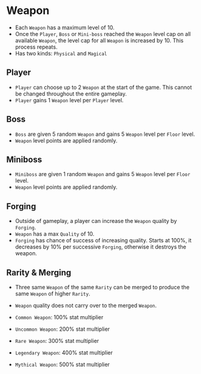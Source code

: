 # Weapon

- Each `Weapon` has a maximum level of 10.
- Once the `Player`, `Boss` or `Mini-boss` reached the `Weapon` level cap on all available `Weapon`, the level cap for all `Weapon` is increased by 10. This process repeats.
- Has two kinds: `Physical` and `Magical`

## Player

- `Player` can choose up to 2 `Weapon` at the start of the game. This cannot be changed throughout the entire gameplay.
- `Player` gains 1 `Weapon` level per `Player` level.

## Boss

- `Boss` are given 5 random `Weapon` and gains 5 `Weapon` level per `Floor` level.
- `Weapon` level points are applied randomly.

## Miniboss

- `Miniboss` are given 1 random `Weapon` and gains 5 `Weapon` level per `Floor` level.
- `Weapon` level points are applied randomly.

## Forging

- Outside of gameplay, a player can increase the `Weapon` quality by `Forging`.
- `Weapon` has a max `Quality` of 10.
- `Forging` has chance of success of increasing quality. Starts at 100%, it decreases by 10% per successive `Forging`, otherwise it destroys the weapon.

## Rarity & Merging

- Three same `Weapon` of the same `Rarity` can be merged to produce the same `Weapon` of higher `Rarity`.
- `Weapon` quality does not carry over to the merged `Weapon`.

- `Common Weapon`: 100% stat multiplier
- `Uncommon Weapon`: 200% stat multiplier
- `Rare Weapon`: 300% stat multiplier
- `Legendary Weapon`: 400% stat multiplier
- `Mythical Weapon`: 500% stat multiplier
